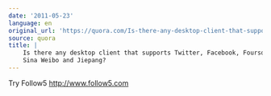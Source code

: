 ```yaml
---
date: '2011-05-23'
language: en
original_url: 'https://quora.com/Is-there-any-desktop-client-that-supports-Twitter-Facebook-Foursquare-Sina-Weibo-and-Jiepang/answer/Clément-Renaud'
source: quora
title: |
    Is there any desktop client that supports Twitter, Facebook, Foursquare,
    Sina Weibo and Jiepang?
---
```


Try Follow5 <http://www.follow5.com>
